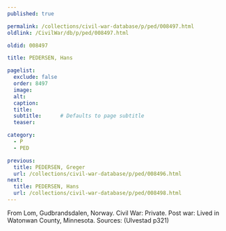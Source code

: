 ```yaml
---
published: true

permalink: /collections/civil-war-database/p/ped/008497.html
oldlink: /CivilWar/db/p/ped/008497.html

oldid: 008497

title: PEDERSEN, Hans

pagelist:
  exclude: false
  order: 8497
  image: 
  alt:
  caption:
  title:
  subtitle:      # Defaults to page subtitle
  teaser:

category: 
  - P 
  - PED

previous:
  title: PEDERSEN, Greger
  url: /collections/civil-war-database/p/ped/008496.html  
next:
  title: PEDERSEN, Hans
  url: /collections/civil-war-database/p/ped/008498.html   
---
```

From Lom, Gudbrandsdalen, Norway. Civil War: Private. Post war: Lived in Watonwan County, Minnesota. Sources: (Ulvestad p321)